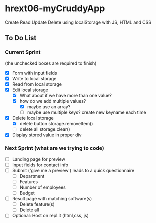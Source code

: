 # hrext06-myCruddyApp
Create Read Update Delete using localStorage with JS, HTML and CSS


## To Do List

### Current Sprint
(the unchecked boxes are required to finish)
- [x] Form with input fields
- [x] Write to local storage
- [x] Read from local storage
- [x] Edit local storage
    - [x] What about if we have more than one value?
    - [x] how do we add multiple values?
        - [x] maybe use an array?
        - [ ] maybe use multiple keys? create new keyname each time

- [x] Delete local storage
    - [x] delete button storage.removeItem()
    - [ ] delete all storage.clear()
- [x] Display stored value in proper div

### Next Sprint (what are we trying to code)

- [ ] Landing page for preview
- [ ] Input fields for contact info
- [ ] Submit ('give me a preview') leads to a quick questionnaire
  - [ ] Department
  - [ ] Features
  - [ ] Number of employees
  - [ ] Budget
- [ ] Result page with matching software(s)
  - [ ] Delete feature(s)
  - [ ] Delete all

- [ ] Optional: Host on repl.it (html,css, js)
